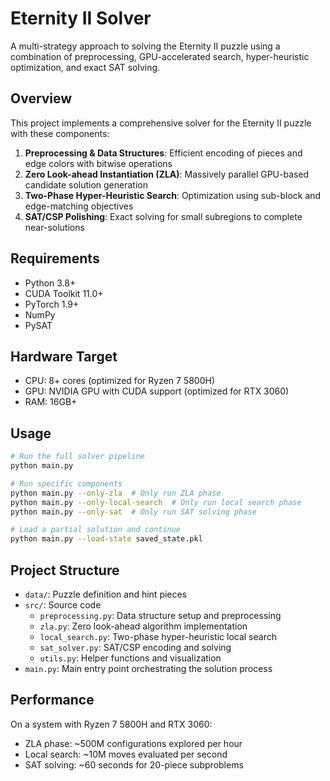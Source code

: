 # Eternity II Solver

A multi-strategy approach to solving the Eternity II puzzle using a combination of preprocessing, GPU-accelerated search, hyper-heuristic optimization, and exact SAT solving.

## Overview

This project implements a comprehensive solver for the Eternity II puzzle with these components:

1. **Preprocessing & Data Structures**: Efficient encoding of pieces and edge colors with bitwise operations
2. **Zero Look-ahead Instantiation (ZLA)**: Massively parallel GPU-based candidate solution generation
3. **Two-Phase Hyper-Heuristic Search**: Optimization using sub-block and edge-matching objectives
4. **SAT/CSP Polishing**: Exact solving for small subregions to complete near-solutions

## Requirements

- Python 3.8+
- CUDA Toolkit 11.0+
- PyTorch 1.9+
- NumPy
- PySAT

## Hardware Target

- CPU: 8+ cores (optimized for Ryzen 7 5800H)
- GPU: NVIDIA GPU with CUDA support (optimized for RTX 3060)
- RAM: 16GB+

## Usage

```bash
# Run the full solver pipeline
python main.py

# Run specific components
python main.py --only-zla  # Only run ZLA phase
python main.py --only-local-search  # Only run local search phase
python main.py --only-sat  # Only run SAT solving phase

# Load a partial solution and continue
python main.py --load-state saved_state.pkl
```

## Project Structure

- `data/`: Puzzle definition and hint pieces
- `src/`: Source code
  - `preprocessing.py`: Data structure setup and preprocessing
  - `zla.py`: Zero look-ahead algorithm implementation
  - `local_search.py`: Two-phase hyper-heuristic local search
  - `sat_solver.py`: SAT/CSP encoding and solving
  - `utils.py`: Helper functions and visualization
- `main.py`: Main entry point orchestrating the solution process

## Performance

On a system with Ryzen 7 5800H and RTX 3060:
- ZLA phase: ~500M configurations explored per hour
- Local search: ~10M moves evaluated per second
- SAT solving: ~60 seconds for 20-piece subproblems 